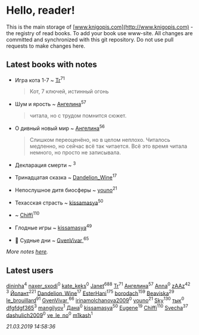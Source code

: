 # Hello, reader!
This is the main storage of [www.knigopis.com](http://www.knigopis.com) - the registry of read books.
To add your book use www-site. All changes are committed and synchronized with this git repository.
Do not use pull requests to make changes here.


## Latest books with notes
* Игра кота 1-7 ~ [Tr](users/122/12282474-vkontakte)<sup>71</sup>
    > Кот, 7 ключей, истинный огонь

* Шум и ярость ~ [Ангелина](users/837/83788782-vkontakte)<sup>57</sup>
    > читала, но с трудом помнится сюжет.

* О дивный новый мир ~ [Ангелина](users/837/83788782-vkontakte)<sup>56</sup>
    > Слишком переоценёно, но в целом неплохо. Читалось медленно, но сейчас всё так читается. Всё это время читала немного, но просто не записывала.

* Декларация смерти ~ [](users/262/262062207519652-facebook)<sup>3</sup>

* Тринадцатая сказка ~ [Dandelion_Wine](users/586/58602788-vkontakte)<sup>17</sup>

* Непослушное дитя биосферы ~ [youno](users/302/302928912-vkontakte)<sup>21</sup>

* Техасская страсть ~ [kissamasya](users/684/68439978-vkontakte)<sup>50</sup>

*  ~ [Chiffi](users/105/105831994080785626680-google)<sup>110</sup>

* Глодные игры ~ [kissamasya](users/684/68439978-vkontakte)<sup>49</sup>

* 👹 Судные дни ~ [GvenVivar ](users/158/158266434925901-facebook)<sup>65</sup>


_More notes [here](latest_books_with_notes.md)._


## Latest users
[dininha](users/102/10201286419319569-facebook)<sup>4</sup> 
[naxer_sxodi](users/198/198290211-vkontakte)<sup>0</sup> 
[kate_keks](users/104/104352857087990900583-google)<sup>0</sup> 
[Janet](users/108/108113656204404967440-google)<sup>688</sup> 
[Tr](users/122/12282474-vkontakte)<sup>71</sup> 
[Ангелина](users/837/83788782-vkontakte)<sup>57</sup> 
[Anna](users/814/814211208673534-facebook)<sup>0</sup> 
[zAAz](users/202/202248233-vkontakte)<sup>42</sup> 
[](users/262/262062207519652-facebook)<sup>3</sup> 
[Йолант](users/104/104690883692185089260-google)<sup>221</sup> 
[Dandelion_Wine](users/586/58602788-vkontakte)<sup>17</sup> 
[EsterHani](users/305/30558181-vkontakte)<sup>175</sup> 
[borodach](users/157/15706320-vkontakte)<sup>159</sup> 
[Beaviska](users/102/10202544960024508-facebook)<sup>29</sup> 
[le_brouillard](users/133/13330781-vkontakte)<sup>91</sup> 
[GvenVivar ](users/158/158266434925901-facebook)<sup>66</sup> 
[irinamolchanova2009](users/409/4090910004-instagram)<sup>0</sup> 
[youno](users/302/302928912-vkontakte)<sup>21</sup> 
[Sky](users/118/118049897850017649660-google)<sup>130</sup> 
[тык](users/219/2196527137344058-facebook)<sup>0</sup> 
[dfgfdgf365](users/461/461882414-vkontakte)<sup>3</sup> 
[mangilyov](users/144/144954219-vkontakte)<sup>1</sup> 
[Дана](users/104/104481210200104709566-google)<sup>0</sup> 
[kissamasya](users/684/68439978-vkontakte)<sup>50</sup> 
[Eugene](users/695/695244810674916-facebook)<sup>19</sup> 
[Chiffi](users/105/105831994080785626680-google)<sup>110</sup> 
[Svecha](users/118/118041836581529110049-google)<sup>37</sup> 
[dashulich2009](users/635/63584582-yandex)<sup>0</sup> 
[ve_le_no](users/552/55208736-vkontakte)<sup>0</sup> 
[m1kash](users/253/25313025-vkontakte)<sup>1</sup> 


_21.03.2019 14:58:36_
